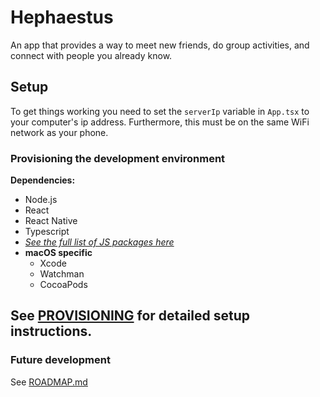 # Hephaestus

An app that provides a way to meet new friends, do group activities, and connect with people you already know.

## Setup

To get things working you need to set the `serverIp` variable in `App.tsx`
to your computer's ip address. Furthermore, this must be on the same
WiFi network as your phone.

### Provisioning the development environment

**Dependencies:**

-   Node.js
-   React
-   React Native
-   Typescript
-   [_See the full list of JS packages here_](package.json)
-   **macOS specific**
    -   Xcode
    -   Watchman
    -   CocoaPods

## See [PROVISIONING](doc/PROVISIONING.md) for detailed setup instructions.

### Future development

See [ROADMAP.md](ROADMAP.md)
